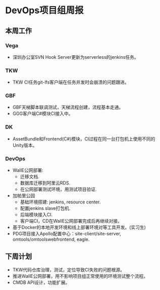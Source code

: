 # DevOps项目组周报

## 本周工作

### Vega

* 深圳办公室SVN Hook Server更新为serverless的jenkins任务。

### TKW

* TKW CI任务git-lfs客户端在任务并发时会崩溃的问题跟进。

### GBF

* GBF天梯脚本联调测试，天梯流程创建，流程基本走通。
* GGG客户端C#模块CI接入中。

### DK

* AssetBundle和Frontend(C#)模块，CI过程在同一台打包机上使用不同的Unity版本。

### DevOps

* WallE公网部署:
  * 迁移文档.
  * 数据库迁移到阿里云RDS.
  * 在公网部署测试环境，用测试项目验证.
* 加帕里公园
  * 基础环境搭建: jenkins, resource center.
  * 配置jenkins slave打包机.
  * 后端模块接入CI.
  * 客户端CI，CD在WallE公网部署完成后再继续对接。
* 基于Docker的本地开发环境和线上部署环境对等工具开发。(实习生)
* PDG项目接入Apollo配置中心：site-client/site-server, omtools/omtoolswebfrontend, eagle.

## 下周计划

* TKW代码仓库治理，测试，定位导致CI失败的问题根源。
* 推进WallE公网部署，用不影响项目组正常使用的环境测试整个流程。
* CMDB API设计，功能扩展。